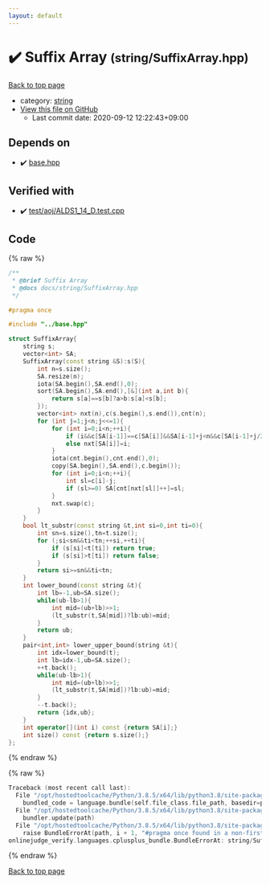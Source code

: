 ```yaml
---
layout: default
---
```


<!-- mathjax config similar to math.stackexchange -->
<script type="text/javascript" async
  src="https://cdnjs.cloudflare.com/ajax/libs/mathjax/2.7.5/MathJax.js?config=TeX-MML-AM_CHTML">
</script>
<script type="text/x-mathjax-config">
  MathJax.Hub.Config({
    TeX: { equationNumbers: { autoNumber: "AMS" }},
    tex2jax: {
      inlineMath: [ ['$','$'] ],
      processEscapes: true
    },
    "HTML-CSS": { matchFontHeight: false },
    displayAlign: "left",
    displayIndent: "2em"
  });
</script>

<script type="text/javascript" src="https://cdnjs.cloudflare.com/ajax/libs/jquery/3.4.1/jquery.min.js"></script>
<script src="https://cdn.jsdelivr.net/npm/jquery-balloon-js@1.1.2/jquery.balloon.min.js" integrity="sha256-ZEYs9VrgAeNuPvs15E39OsyOJaIkXEEt10fzxJ20+2I=" crossorigin="anonymous"></script>
<script type="text/javascript" src="../../assets/js/copy-button.js"></script>
<link rel="stylesheet" href="../../assets/css/copy-button.css" />


# :heavy_check_mark: Suffix Array <small>(string/SuffixArray.hpp)</small>

<a href="../../index.html">Back to top page</a>

* category: <a href="../../index.html#b45cffe084dd3d20d928bee85e7b0f21">string</a>
* <a href="{{ site.github.repository_url }}/blob/master/string/SuffixArray.hpp">View this file on GitHub</a>
    - Last commit date: 2020-09-12 12:22:43+09:00




## Depends on

* :heavy_check_mark: <a href="../base.hpp.html">base.hpp</a>


## Verified with

* :heavy_check_mark: <a href="../../verify/test/aoj/ALDS1_14_D.test.cpp.html">test/aoj/ALDS1_14_D.test.cpp</a>


## Code

<a id="unbundled"></a>
{% raw %}
```cpp
/**
 * @brief Suffix Array
 * @docs docs/string/SuffixArray.hpp
 */

#pragma once

#include "../base.hpp"

struct SuffixArray{
    string s;
    vector<int> SA;
    SuffixArray(const string &S):s(S){
        int n=s.size();
        SA.resize(n);
        iota(SA.begin(),SA.end(),0);
        sort(SA.begin(),SA.end(),[&](int a,int b){
            return s[a]==s[b]?a>b:s[a]<s[b];
        });
        vector<int> nxt(n),c(s.begin(),s.end()),cnt(n);
        for (int j=1;j<n;j<<=1){
            for (int i=0;i<n;++i){
                if (i&&c[SA[i-1]]==c[SA[i]]&&SA[i-1]+j<n&&c[SA[i-1]+j/2]==c[SA[i]+j/2]) nxt[SA[i]]=nxt[SA[i-1]];
                else nxt[SA[i]]=i;
            }
            iota(cnt.begin(),cnt.end(),0);
            copy(SA.begin(),SA.end(),c.begin());
            for (int i=0;i<n;++i){
                int sl=c[i]-j;
                if (sl>=0) SA[cnt[nxt[sl]]++]=sl;
            }
            nxt.swap(c);
        }
    }
    bool lt_substr(const string &t,int si=0,int ti=0){
        int sn=s.size(),tn=t.size();
        for (;si<sn&&ti<tn;++si,++ti){
            if (s[si]<t[ti]) return true;
            if (s[si]>t[ti]) return false;
        }
        return si>=sn&&ti<tn;
    }
    int lower_bound(const string &t){
        int lb=-1,ub=SA.size();
        while(ub-lb>1){
            int mid=(ub+lb)>>1;
            (lt_substr(t,SA[mid])?lb:ub)=mid;
        }
        return ub;
    }
    pair<int,int> lower_upper_bound(string &t){
        int idx=lower_bound(t);
        int lb=idx-1,ub=SA.size();
        ++t.back();
        while(ub-lb>1){
            int mid=(ub+lb)>>1;
            (lt_substr(t,SA[mid])?lb:ub)=mid;
        }
        --t.back();
        return {idx,ub};
    }
    int operator[](int i) const {return SA[i];}
    int size() const {return s.size();}
};
```
{% endraw %}

<a id="bundled"></a>
{% raw %}
```cpp
Traceback (most recent call last):
  File "/opt/hostedtoolcache/Python/3.8.5/x64/lib/python3.8/site-packages/onlinejudge_verify/docs.py", line 349, in write_contents
    bundled_code = language.bundle(self.file_class.file_path, basedir=pathlib.Path.cwd())
  File "/opt/hostedtoolcache/Python/3.8.5/x64/lib/python3.8/site-packages/onlinejudge_verify/languages/cplusplus.py", line 185, in bundle
    bundler.update(path)
  File "/opt/hostedtoolcache/Python/3.8.5/x64/lib/python3.8/site-packages/onlinejudge_verify/languages/cplusplus_bundle.py", line 310, in update
    raise BundleErrorAt(path, i + 1, "#pragma once found in a non-first line")
onlinejudge_verify.languages.cplusplus_bundle.BundleErrorAt: string/SuffixArray.hpp: line 6: #pragma once found in a non-first line

```
{% endraw %}

<a href="../../index.html">Back to top page</a>

